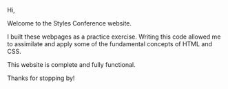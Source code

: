 Hi,

Welcome to the Styles Conference website.

I built these webpages as a practice exercise.
Writing this code allowed me to assimilate and apply some of the fundamental concepts of HTML and CSS.

This website is complete and fully functional.






Thanks for stopping by!
